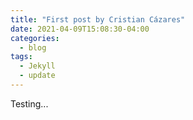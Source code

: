```yaml
---
title: "First post by Cristian Cázares"
date: 2021-04-09T15:08:30-04:00
categories:
  - blog
tags:
  - Jekyll
  - update
---
```


Testing...